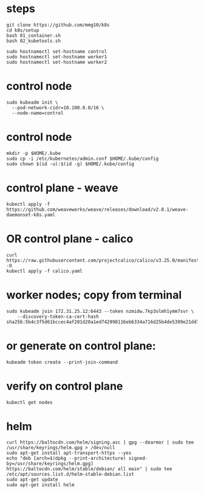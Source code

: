 # steps

```
git clone https://github.com/mmg10/k8s
cd k8s/setup
bash 01_container.sh
bash 02_kubetools.sh
```

```
sudo hostnamectl set-hostname control
sudo hostnamectl set-hostname worker1
sudo hostnamectl set-hostname worker2
```

# control node
```
sudo kubeadm init \
  --pod-network-cidr=10.100.0.0/16 \
  --node-name=control
```

# control node
```
mkdir -p $HOME/.kube
sudo cp -i /etc/kubernetes/admin.conf $HOME/.kube/config
sudo chown $(id -u):$(id -g) $HOME/.kube/config
```

# control plane - weave
```
kubectl apply -f https://github.com/weaveworks/weave/releases/download/v2.8.1/weave-daemonset-k8s.yaml
```

# OR control plane - calico
```
curl https://raw.githubusercontent.com/projectcalico/calico/v3.25.0/manifests/calico.yaml -O
kubectl apply -f calico.yaml
```

# worker nodes; copy from terminal
```
sudo kubeadm join 172.31.25.12:6443 --token nzmidw.7kp3olmh1ymm7svr \
	--discovery-token-ca-cert-hash sha256:5b4c3f5d61bccec4af201d20a1ed742998116eb6334a716d25b4de5399e21dd7 
```

# or generate on control plane:
```
kubeadm token create --print-join-command
```
# verify on control plane
```
kubectl get nodes
```

# helm
```
curl https://baltocdn.com/helm/signing.asc | gpg --dearmor | sudo tee /usr/share/keyrings/helm.gpg > /dev/null
sudo apt-get install apt-transport-https --yes
echo "deb [arch=$(dpkg --print-architecture) signed-by=/usr/share/keyrings/helm.gpg] https://baltocdn.com/helm/stable/debian/ all main" | sudo tee /etc/apt/sources.list.d/helm-stable-debian.list
sudo apt-get update
sudo apt-get install helm
```
